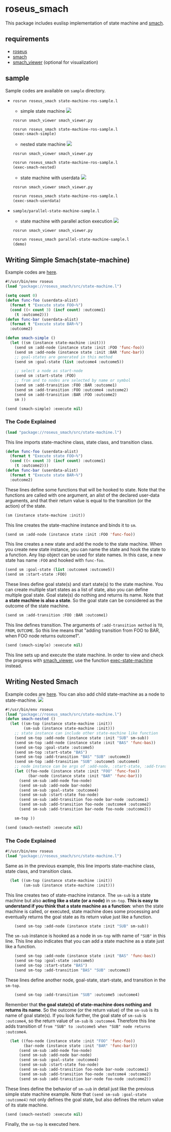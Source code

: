 roseus_smach
============

This package includes euslisp implementation of state machine and [smach](http://wiki.ros.org/smach).

## requirements

- [roseus](http://wiki.ros.org/roseus)
- [smach](http://wiki.ros.org/smach)
- [smach_viewer](http://wiki.ros.org/smach_viewer) (optional for visualization)

## sample

Sample codes are available on `sample` directory.

- `rosrun roseus_smach state-machine-ros-sample.l`
  - simple state machine
  ![](http://gist.github.com/furushchev/9b1ed0aa57b47537cd2d/raw/smach-simple.gif)
  ```
  rosrun smach_viewer smach_viewer.py
  ```
  ```lisp
  rosrun roseus_smach state-machine-ros-sample.l
  (exec-smach-simple)
  ```
  - nested state machine
  ![](http://gist.github.com/furushchev/raw/9b1ed0aa57b47537cd2d/smach-nested.gif)
  ```
  rosrun smach_viewer smach_viewer.py
  ```
  ```lisp
  rosrun roseus_smach state-machine-ros-sample.l
  (exec-smach-nested)
  ```
  - state machine with userdata
  ![](http://gist.github.com/furushchev/9b1ed0aa57b47537cd2d/raw/smach-userdata.gif)
  ```
  rosrun smach_viewer smach_viewer.py
  ```
  ```lisp
  rosrun roseus_smach state-machine-ros-sample.l
  (exec-smach-userdata)
  ```

- `sample/parallel-state-machine-sample.l`

  - state machine with parallel action execution
  ![](http://gist.github.com/furushchev/9b1ed0aa57b47537cd2d/raw/smach-parallel.gif)
  ```
  rosrun smach_viewer smach_viewer.py
  ```
  ```lisp
  rosrun roseus_smach parallel-state-machine-sample.l
  (demo)
  ```
## Writing Simple Smach(state-machine)
Example codes are [here](https://github.com/jsk-ros-pkg/jsk_roseus/blob/master/roseus_smach/sample/state-machine-sample.l).
```lisp
#!/usr/bin/env roseus
(load "package://roseus_smach/src/state-machine.l")

(setq count 0)
(defun func-foo (userdata-alist)
  (format t "Execute state FOO~%")
  (cond ((< count 3) (incf count) :outcome1)
	(t :outcome2)))
(defun func-bar (userdata-alist)
  (format t "Execute state BAR~%")
  :outcome2)

(defun smach-simple ()
  (let ((sm (instance state-machine :init)))
    (send sm :add-node (instance state :init :FOO 'func-foo))
    (send sm :add-node (instance state :init :BAR 'func-bar))
    ;; goal-states are generated in this method
    (send sm :goal-state (list :outcome4 :outcome5))

    ;; select a node as start-node
    (send sm :start-state :FOO)
    ;; from and to nodes are selected by name or symbol
    (send sm :add-transition :FOO :BAR :outcome1)
    (send sm :add-transition :FOO :outcome4 :outcome2)
    (send sm :add-transition :BAR :FOO :outcome2)
    sm ))

(send (smach-simple) :execute nil)
```
### The Code Explained
```lisp
(load "package://roseus_smach/src/state-machine.l")
```
This line imports state-machine class, state class, and transition class.



```lisp
(defun func-foo (userdata-alist)
  (format t "Execute state FOO~%")
  (cond ((< count 3) (incf count) :outcome1)
	(t :outcome2)))
(defun func-bar (userdata-alist)
  (format t "Execute state BAR~%")
  :outcome2)
```
These lines define some functions that will be hooked to state. Note that the functions are called with one argument, an alist of the declared user-data arguments, and that their return value is equal to the transition (or the action) of the state.


```lisp
(sm (instance state-machine :init))
```
This line creates the state-machine instance and binds it to `sm`.

```lisp
(send sm :add-node (instance state :init :FOO 'func-foo))
```
This line creates a new state and add the node to the state machine. When you create new state instance, you can name the state and hook the state to a function. Any lisp object can be used for state names. In this case, a new state has name `:FOO` and hooked with `func-foo`.

```lisp
(send sm :goal-state (list :outcome4 :outcome5))
(send sm :start-state :FOO)
```
These lines define goal state(s) and start state(s) to the state machine. You can create multiple start states as a list of state, also you can define multiple goal state. Goal state(s) do nothing and returns its name.   Note that **a state machine is also a state**. So the goal state can be considered as the outcome of the state machine.


```lisp
(send sm :add-transition :FOO :BAR :outcome1)
 ```
 This line defines transition. The arguments of `:add-transition method` is `TO`, `FROM`, `OUTCOME`. So this line means that "adding transition from FOO to BAR, when FOO node returns outcome1".

```lisp
(send (smach-simple) :execute nil)
```
This line sets up and execute the state machine.
In order to view and check the progress with [smach_viewer](http://wiki.ros.org/smach_viewer), use the function [exec-state-machine](https://github.com/jsk-ros-pkg/jsk_roseus/blob/master/roseus_smach/src/state-machine-utils.l#L3) instead.
## Writing Nested Smach
Example codes are [here](https://github.com/jsk-ros-pkg/jsk_roseus/blob/01320ceaf72857404746171cbaa0f1724e4ad4b8/roseus_smach/sample/state-machine-sample.l#L42).
You can also add child state-machine as a node to state-machine.
![](https://gist.github.com/ykawamura96/987e67b3775d68cac78031b994c3a0ba/raw/865d64ec00d2dfa6f6f1b03735918ac6f65767bc/nested_samch.png)
```lisp
#!/usr/bin/env roseus
(load "package://roseus_smach/src/state-machine.l")
(defun smach-nested ()
  (let ((sm-top (instance state-machine :init))
        (sm-sub (instance state-machine :init)))
    ;; state instance can include other state-machine like function
    (send sm-top :add-node (instance state :init "SUB" sm-sub))
    (send sm-top :add-node (instance state :init "BAS" 'func-bas))
    (send sm-top :goal-state :outcome5)
    (send sm-top :start-state "BAS")
    (send sm-top :add-transition "BAS" "SUB" :outcome3)
    (send sm-top :add-transition "SUB" :outcome5 :outcome4)
    ;; node instance can be args of :add-node, :start-state, :add-transition
    (let ((foo-node (instance state :init "FOO" 'func-foo))
          (bar-node (instance state :init "BAR" 'func-bar)))
      (send sm-sub :add-node foo-node)
      (send sm-sub :add-node bar-node)
      (send sm-sub :goal-state :outcome4)
      (send sm-sub :start-state foo-node)
      (send sm-sub :add-transition foo-node bar-node :outcome1)
      (send sm-sub :add-transition foo-node :outcome4 :outcome2)
      (send sm-sub :add-transition bar-node foo-node :outcome2))

    sm-top ))

(send (smach-nested) :execute nil)
```

### The Code Explained
```lisp
#!/usr/bin/env roseus
(load "package://roseus_smach/src/state-machine.l")
```
Same as in the previous example, this line imports state-machine class, state class, and transition class.

```lisp
  (let ((sm-top (instance state-machine :init))
        (sm-sub (instance state-machine :init)))
```
This line creates two of state-machine instance. The `sm-sub` is a state machine but also **acting like a state (or a node)** in `sm-top`. **This is easy to understand if you think that a state machine as a function**: when the state machine is called, or executed, state machine does some processing and eventually returns the goal state as its return value just like a function.

```lisp
    (send sm-top :add-node (instance state :init "SUB" sm-sub))
```
The `sm-sub` instance is hooked as a node in `sm-top` with name of `"SUB"` in this line. This line also indicates that you can add a state machine as a state just like a function.

```lisp
    (send sm-top :add-node (instance state :init "BAS" 'func-bas))
    (send sm-top :goal-state :outcome5)
    (send sm-top :start-state "BAS")
    (send sm-top :add-transition "BAS" "SUB" :outcome3)
```
These lines define another node, goal-state, start-state, and transition in the `sm-top`.
```lisp
    (send sm-top :add-transition "SUB" :outcome5 :outcome4)
```
Remember that **the goal state(s) of state-machine does nothing and returns its name**. So the outcome (or the return value) of the `sm-sub` is its name of goal state(s).
If you look further, the goal state of `sm-sub` is `:outcome4`, so the return value of `sm-sub` is `:outcome4`. Therefore this line adds transition of `from "SUB" to :outcome5 when "SUB" node returns :outcome4`.

```lisp
  (let ((foo-node (instance state :init "FOO" 'func-foo))
        (bar-node (instance state :init "BAR" 'func-bar)))
      (send sm-sub :add-node foo-node)
      (send sm-sub :add-node bar-node)
      (send sm-sub :goal-state :outcome4)
      (send sm-sub :start-state foo-node)
      (send sm-sub :add-transition foo-node bar-node :outcome1)
      (send sm-sub :add-transition foo-node :outcome4 :outcome2)
      (send sm-sub :add-transition bar-node foo-node :outcome2))
```
These lines define the behavior of `sm-sub` in detail just like the previous simple state machine example. Note that `(send sm-sub :goal-state :outcome4)` not only defines the goal state, but also defines the return value of its state machine.

```lisp
(send (smach-nested) :execute nil)
```
Finally, the `sm-top` is executed here.
